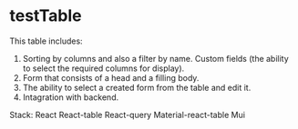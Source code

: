 # testTable
This table includes:

1. Sorting by columns and also a filter by name. Custom fields (the ability to select the required columns for display).
2. Form that consists of a head and a filling body.
3. The ability to select a created form from the table and edit it.
4. Intagration with backend.

Stack:
React
React-table
React-query
Material-react-table
Mui

